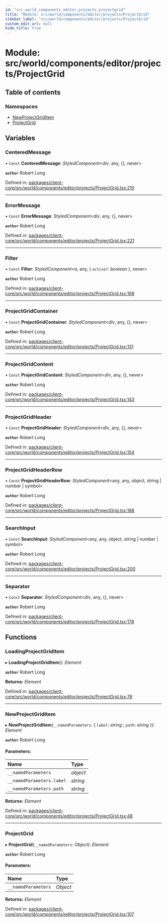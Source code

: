 ```yaml
---
id: "src_world_components_editor_projects_projectgrid"
title: "Module: src/world/components/editor/projects/ProjectGrid"
sidebar_label: "src/world/components/editor/projects/ProjectGrid"
custom_edit_url: null
hide_title: true
---
```


# Module: src/world/components/editor/projects/ProjectGrid

## Table of contents

### Namespaces

- [NewProjectGridItem](src_world_components_editor_projects_projectgrid.newprojectgriditem.md)
- [ProjectGrid](src_world_components_editor_projects_projectgrid.projectgrid.md)

## Variables

### CenteredMessage

• `Const` **CenteredMessage**: *StyledComponent*<*div*, any, {}, never\>

**`author`** Robert Long

Defined in: [packages/client-core/src/world/components/editor/projects/ProjectGrid.tsx:210](https://github.com/xr3ngine/xr3ngine/blob/a16a45d7e/packages/client-core/src/world/components/editor/projects/ProjectGrid.tsx#L210)

___

### ErrorMessage

• `Const` **ErrorMessage**: *StyledComponent*<*div*, any, {}, never\>

**`author`** Robert Long

Defined in: [packages/client-core/src/world/components/editor/projects/ProjectGrid.tsx:221](https://github.com/xr3ngine/xr3ngine/blob/a16a45d7e/packages/client-core/src/world/components/editor/projects/ProjectGrid.tsx#L221)

___

### Filter

• `Const` **Filter**: *StyledComponent*<*a*, any, { `active?`: *boolean*  }, never\>

**`author`** Robert Long

Defined in: [packages/client-core/src/world/components/editor/projects/ProjectGrid.tsx:168](https://github.com/xr3ngine/xr3ngine/blob/a16a45d7e/packages/client-core/src/world/components/editor/projects/ProjectGrid.tsx#L168)

___

### ProjectGridContainer

• `Const` **ProjectGridContainer**: *StyledComponent*<*div*, any, {}, never\>

**`author`** Robert Long

Defined in: [packages/client-core/src/world/components/editor/projects/ProjectGrid.tsx:131](https://github.com/xr3ngine/xr3ngine/blob/a16a45d7e/packages/client-core/src/world/components/editor/projects/ProjectGrid.tsx#L131)

___

### ProjectGridContent

• `Const` **ProjectGridContent**: *StyledComponent*<*div*, any, {}, never\>

**`author`** Robert Long

Defined in: [packages/client-core/src/world/components/editor/projects/ProjectGrid.tsx:143](https://github.com/xr3ngine/xr3ngine/blob/a16a45d7e/packages/client-core/src/world/components/editor/projects/ProjectGrid.tsx#L143)

___

### ProjectGridHeader

• `Const` **ProjectGridHeader**: *StyledComponent*<*div*, any, {}, never\>

**`author`** Robert Long

Defined in: [packages/client-core/src/world/components/editor/projects/ProjectGrid.tsx:154](https://github.com/xr3ngine/xr3ngine/blob/a16a45d7e/packages/client-core/src/world/components/editor/projects/ProjectGrid.tsx#L154)

___

### ProjectGridHeaderRow

• `Const` **ProjectGridHeaderRow**: *StyledComponent*<any, any, object, string \| number \| symbol\>

**`author`** Robert Long

Defined in: [packages/client-core/src/world/components/editor/projects/ProjectGrid.tsx:188](https://github.com/xr3ngine/xr3ngine/blob/a16a45d7e/packages/client-core/src/world/components/editor/projects/ProjectGrid.tsx#L188)

___

### SearchInput

• `Const` **SearchInput**: *StyledComponent*<any, any, object, string \| number \| symbol\>

**`author`** Robert Long

Defined in: [packages/client-core/src/world/components/editor/projects/ProjectGrid.tsx:200](https://github.com/xr3ngine/xr3ngine/blob/a16a45d7e/packages/client-core/src/world/components/editor/projects/ProjectGrid.tsx#L200)

___

### Separator

• `Const` **Separator**: *StyledComponent*<*div*, any, {}, never\>

**`author`** Robert Long

Defined in: [packages/client-core/src/world/components/editor/projects/ProjectGrid.tsx:178](https://github.com/xr3ngine/xr3ngine/blob/a16a45d7e/packages/client-core/src/world/components/editor/projects/ProjectGrid.tsx#L178)

## Functions

### LoadingProjectGridItem

▸ **LoadingProjectGridItem**(): *Element*

**`author`** Robert Long

**Returns:** *Element*

Defined in: [packages/client-core/src/world/components/editor/projects/ProjectGrid.tsx:76](https://github.com/xr3ngine/xr3ngine/blob/a16a45d7e/packages/client-core/src/world/components/editor/projects/ProjectGrid.tsx#L76)

___

### NewProjectGridItem

▸ **NewProjectGridItem**(`__namedParameters`: { `label`: *string* ; `path`: *string*  }): *Element*

**`author`** Robert Long

#### Parameters:

Name | Type |
:------ | :------ |
`__namedParameters` | *object* |
`__namedParameters.label` | *string* |
`__namedParameters.path` | *string* |

**Returns:** *Element*

Defined in: [packages/client-core/src/world/components/editor/projects/ProjectGrid.tsx:48](https://github.com/xr3ngine/xr3ngine/blob/a16a45d7e/packages/client-core/src/world/components/editor/projects/ProjectGrid.tsx#L48)

___

### ProjectGrid

▸ **ProjectGrid**(`__namedParameters`: *Object*): *Element*

**`author`** Robert Long

#### Parameters:

Name | Type |
:------ | :------ |
`__namedParameters` | *Object* |

**Returns:** *Element*

Defined in: [packages/client-core/src/world/components/editor/projects/ProjectGrid.tsx:107](https://github.com/xr3ngine/xr3ngine/blob/a16a45d7e/packages/client-core/src/world/components/editor/projects/ProjectGrid.tsx#L107)
